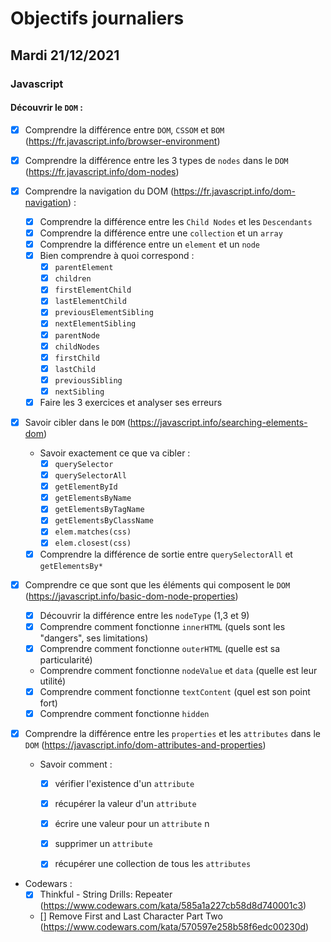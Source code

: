# Objectifs journaliers

## Mardi 21/12/2021

### Javascript

  #### Découvrir le `DOM` :
  * [x] Comprendre la différence entre `DOM`, `CSSOM` et `BOM` (https://fr.javascript.info/browser-environment)
  
  * [x] Comprendre la différence entre les 3 types de `nodes` dans le `DOM` (https://fr.javascript.info/dom-nodes)
  
  * [x] Comprendre la navigation du DOM (https://fr.javascript.info/dom-navigation) :
    * [x] Comprendre la différence entre les `Child Nodes` et les `Descendants`
    * [x] Comprendre la différence entre une `collection` et un `array`
    * [x] Comprendre la différence entre un `element` et un `node`
    * [x] Bien comprendre à quoi correspond : 
      * [x] `parentElement`
      * [x] `children`
      * [x] `firstElementChild`
      * [x] `lastElementChild`
      * [x] `previousElementSibling`
      * [x] `nextElementSibling`
      * [x] `parentNode`
      * [x] `childNodes`
      * [x] `firstChild`
      * [x] `lastChild`
      * [x] `previousSibling`
      * [x] `nextSibling`
    * [x] Faire les 3 exercices et analyser ses erreurs

* [x] Savoir cibler dans le `DOM` (https://javascript.info/searching-elements-dom)
    * Savoir exactement ce que va cibler : 
      * [x] `querySelector`
      * [x] `querySelectorAll`
      * [x] `getElementById`
      * [x] `getElementsByName`
      * [x] `getElementsByTagName`
      * [x] `getElementsByClassName`
      * [x] `elem.matches(css)`
      * [x] `elem.closest(css)`
    * [x] Comprendre la différence de sortie entre `querySelectorAll` et `getElementsBy*`

* [x] Comprendre ce que sont que les éléments qui composent le `DOM` (https://javascript.info/basic-dom-node-properties)
  * [x] Découvrir la différence entre les `nodeType` (1,3 et 9)
  * [x] Comprendre comment fonctionne `innerHTML` (quels sont les "dangers", ses limitations)
  * [x] Comprendre comment fonctionne `outerHTML` (quelle est sa particularité)
  * Comprendre comment fonctionne `nodeValue` et `data` (quelle est leur utilité)
  * [x] Comprendre comment fonctionne `textContent` (quel est son point fort)
  * [x] Comprendre comment fonctionne `hidden`

* [x] Comprendre la différence entre les `properties` et les `attributes` dans le `DOM` (https://javascript.info/dom-attributes-and-properties)
  * Savoir comment : 
    * [x] vérifier l'existence d'un `attribute`
    * [x] récupérer la valeur d'un `attribute`
    * [x] écrire une valeur pour un `attribute`  n
    * [x] supprimer un `attribute`
    * [x] récupérer une collection de tous les `attributes`


* Codewars :
  * [x] Thinkful - String Drills: Repeater (https://www.codewars.com/kata/585a1a227cb58d8d740001c3)
  * [] Remove First and Last Character Part Two (https://www.codewars.com/kata/570597e258b58f6edc00230d)


